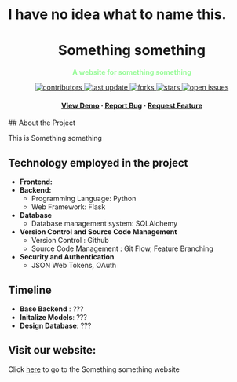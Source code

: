 # I have no idea what to name this.
<div align="center">
	<h1>Something something</h1>
	<p style = "color: palegreen;">
		<b>A website for something something </b>
	</p>
	<!-- Badges -->
	<p>
	<a href="https://github.com/VinhLL/titles-generator/graphs/contributors">
		<img src="https://img.shields.io/github/contributors/VinhLL/titles-generator" alt="contributors" />
	</a>
	<a href="">
		<img src="https://img.shields.io/github/last-commit/VinhLL/titles-generator" alt="last update" />
	</a>
	<a href="https://github.com/VinhLL/titles-generator/network/members">
		<img src="https://img.shields.io/github/forks/VinhLL/titles-generator" alt="forks" />
	</a>
	<a href="https://github.com/VinhLL/titles-generator/stargazers">
		<img src="https://img.shields.io/github/stars/VinhLL/titles-generator" alt="stars" />
	</a>
	<a href="https://github.com/VinhLL/titles-generator/issues/">
		<img src="https://img.shields.io/github/issues/VinhLL/titles-generator" alt="open issues" />
	</a>
	</p>
	
<h4>
	<a href="#">View Demo</a>
<span> · </span>
	<a href="https://github.comVinhLL/titles-generator/issues/">Report Bug</a>
<span> · </span>
	<a href="https://github.comVinhLL/titles-generator/issues/">Request Feature</a>
</h4>
</div>
## About the Project
<p>
		This is Something something

</p>

## Technology employed in the project
+ **Frontend:**
+ **Backend:**
	- Programming Language: Python
	- Web Framework: Flask
+ **Database**
	- Database management system: SQLAlchemy
+ **Version Control and Source Code Management**
	- Version Control : Github
	- Source Code Management : Git Flow, Feature Branching
+ **Security and Authentication**
	- JSON Web Tokens, OAuth

## Timeline
+ **Base Backend** : ???
+ **Initalize Models**: ???
+ **Design Database**: ???

## Visit our website:
Click [here]() to go to the Something something website

